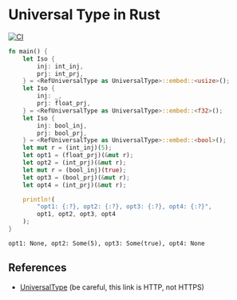 Universal Type in Rust
===============================================

[![CI](https://github.com/y-yu/rust-universal-type/actions/workflows/ci.yml/badge.svg)](https://github.com/y-yu/rust-universal-type/actions/workflows/ci.yml)

```rust
fn main() {
    let Iso {
        inj: int_inj,
        prj: int_prj,
    } = <RefUniversalType as UniversalType>::embed::<usize>();
    let Iso {
        inj: _,
        prj: float_prj,
    } = <RefUniversalType as UniversalType>::embed::<f32>();
    let Iso {
        inj: bool_inj,
        prj: bool_prj,
    } = <RefUniversalType as UniversalType>::embed::<bool>();
    let mut r = (int_inj)(5);
    let opt1 = (float_prj)(&mut r);
    let opt2 = (int_prj)(&mut r);
    let mut r = (bool_inj)(true);
    let opt3 = (bool_prj)(&mut r);
    let opt4 = (int_prj)(&mut r);

    println!(
        "opt1: {:?}, opt2: {:?}, opt3: {:?}, opt4: {:?}",
        opt1, opt2, opt3, opt4
    );
}
```

```
opt1: None, opt2: Some(5), opt3: Some(true), opt4: None
```

## References

- [UniversalType](http://mlton.org/UniversalType) (be careful, this link is HTTP, not HTTPS)

